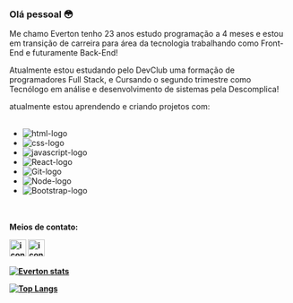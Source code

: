 ### Olá pessoal 😳

Me chamo Everton tenho 23 anos estudo programação a 4 meses e estou em transição de carreira para área da tecnologia trabalhando como Front-End e futuramente Back-End!

Atualmente estou estudando pelo DevClub uma formação de programadores Full Stack, e Cursando o segundo trimestre como Tecnólogo em análise e desenvolvimento de sistemas pela Descomplica!

atualmente estou aprendendo e criando projetos com:
<br>
<br>
- <img src="https://img.shields.io/badge/HTML5-E34F26?style=for-the-badge&logo=html5&logoColor=white" alt="html-logo" />
- <img src="https://img.shields.io/badge/CSS3-1572B6?style=for-the-badge&logo=css3&logoColor=white" alt="css-logo" />
- <img src="https://img.shields.io/badge/JavaScript-323330?style=for-the-badge&logo=javascript&logoColor=F7DF1E" alt="javascript-logo" />
- <img src="https://img.shields.io/badge/React-20232A?style=for-the-badge&logo=react&logoColor=61DAFB" alt="React-logo"/>
- <img src="https://img.shields.io/badge/GIT-E44C30?style=for-the-badge&logo=git&logoColor=white" alt="Git-logo"/>
- <img src="https://img.shields.io/badge/Node.js-43853D?style=for-the-badge&logo=node.js&logoColor=white" alt="Node-logo"/>
- <img src="https://img.shields.io/badge/Bootstrap-563D7C?style=for-the-badge&logo=bootstrap&logoColor=white" alt="Bootstrap-logo"/>

<br> <br>
<strong>Meios de contato: <strong>

<p>
<a href="https://www.instagram.com/everton_depla_dutra/">
<img align="left" alt="icone-instagram" width="30px" src="https://w7.pngwing.com/pngs/681/55/png-transparent-camera-instagram-social-media-instagram-logo-social-media-circle-icon.png" />
</a>
  <a href="https://www.linkedin.com/in/everton-deplá/">
<img align="left" alt="icone-linkedin" width="30px" src="https://png.pngtree.com/element_our/png/20180827/linkedin-social-media-icon-png_71812.jpg" />
</a>
<p>

  <br> <br>
  
[![Everton stats](https://github-readme-stats.vercel.app/api?username=evertondepla)](https://github.com/anuraghazra/github-readme-stats)

[![Top Langs](https://github-readme-stats.vercel.app/api/top-langs/?username=evertondepla&layout=donut)](https://github.com/anuraghazra/github-readme-stats)
